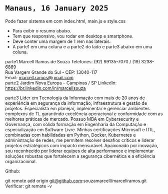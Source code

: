# `Manaus, 16 January 2025`

Pode fazer sistema em com index.html, main.js e style.css
- Para exibir o resumo abaixo.
- Tem que responsivo, vou rodar em desktop e smartphone.
- Deve conter uma margem de 1 rem nas laterais.
- A parte1 em uma coluna e a parte2 do lado e parte3 abaixo em uma coluna.

parte1
Marcell Ramos de Souza                         			Telefones: (92) 99135-7070 / (19) 3238-6869      
Rua Vargem Grande do Sul - CEP: 13040-117			
Email: marcell.ramos@gmail.com                                                            
parte2
Jardim Nova Europa – Campinas / SP				LinkedIn: https://br.linkedin.com/in/marcellsouza

parte3
Líder em Tecnologia da Informação com mais de 20 anos de experiência em segurança da informação, infraestrutura e gestão de projetos. Especialista em planejar, implementar e gerenciar ambientes complexos de TI, garantindo excelência operacional e conformidade com as melhores práticas de mercado.
Possuo MBA em Cybersecurity e Governança, com sólida formação em Engenharia da Computação e especialização em Software Livre. Minhas certificações Microsoft e ITIL, combinadas com habilidades em Python, Docker, Kubernetes e administração de redes, me permitem resolver desafios críticos e liderar projetos estratégicos com impacto mensurável.
Apaixonado por inovação, sou reconhecido por liderar equipes de alta performance e implementar soluções robustas que fortalecem a segurança cibernética e a eficiência organizacional.

Github: 

  git remote add origin git@github.com:souzamarcell/marcellramos.git
  Verificar: git remote -v


